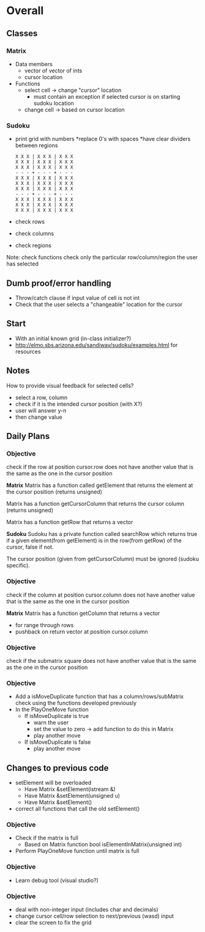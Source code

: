  # Overall
## Classes
### Matrix
* Data members
	* vector of vector of ints
	* cursor location
* Functions
	* select cell -> change "cursor" location
		* must contain an exception if selected cursor is on starting sudoku location
	* change cell -> based on cursor location

### Sudoku
* print grid with numbers
	*replace 0's with spaces
	*have clear dividers between regions 
	```
	X X X | X X X | X X X
	X X X | X X X | X X X
	X X X | X X X | X X X
	- - - + - - - + - - -
	X X X | X X X | X X X
	X X X | X X X | X X X
	X X X | X X X | X X X
	- - - + - - - + - - -
	X X X | X X X | X X X
	X X X | X X X | X X X
	X X X | X X X | X X X
	```

* check rows 
* check columns
* check regions

Note: check functions check only the particular row/column/region the user has selected


## Dumb proof/error handling
* Throw/catch clause if input value of cell is not int
* Check that the user selects a "changeable" location for the cursor


## Start
* With an initial known grid (in-class initializer?)
* http://elmo.sbs.arizona.edu/sandiway/sudoku/examples.html for resources


## Notes 
How to provide visual feedback for selected cells?
* select a row, column
* check if it is the intended cursor position (with X?)
* user will answer y-n
* then change value

## Daily Plans

### Objective
check if the row at position cursor.row does not have another value that is the same as the one in the cursor position

**Matrix**
Matrix has a function called getElement that returns the element at the cursor position (returns unsigned) 

Matrix has a function getCursorColumn that returns the cursor column (returns unsigned) 

Matrix has a function getRow that returns a vector<unsigned>

**Sudoku**
Sudoku has a private function called searchRow which returns true if a given element(from getElement) is in the row(from getRow) of the cursor, false if not.

The cursor position (given from getCursorColumn) must be ignored (sudoku specific). 
	
### Objective
check if the column at position cursor.column does not have another value that is the same as the one in the cursor position


**Matrix**
Matrix has a function getColumn that returns a vector <unsigned>
* for range through rows
* pushback on return vector at position cursor.column

### Objective
check if the submatrix square does not have another value that is the same as the one in the cursor position

### Objective
* Add a isMoveDuplicate function that has a column/rows/subMatrix check using the functions developed previously
* In the PlayOneMove function
	* If isMoveDuplicate is true
		* warn the user
		* set the value to zero -> add function to do this in Matrix
		* play another move
	* If isMoveDuplicate is false
		* play another move

## Changes to previous code
* setElement will be overloaded
	* Have Matrix &setElement(istream &)
	* Have Matrix &setElement(unsigned u)
	* Have Matrix &setElement()
* correct all functions that call the old setElement()

### Objective
* Check if the matrix is full
	* Based on Matrix function bool isElementInMatrix(unsigned int)
* Perform PlayOneMove function until matrix is full


### Objective
* Learn debug tool (visual studio?)

### Objective
* deal with non-integer input (includes char and decimals)
* change cursor cell/row selection to next/previous (wasd) input 
* clear the screen to fix the grid






